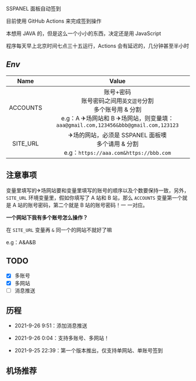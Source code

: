 SSPANEL 面板自动签到

目前使用 GitHub Actions 来完成签到操作

本想用 JAVA 的，但是这么一个小小的东西，决定还是用 JavaScript

程序每天早上北京时间七点三十五运行，Actions 会有延迟的，几分钟甚至半小时

## *Env*

|   Name   |                            Value                             |
| :------: | :----------------------------------------------------------: |
| ACCOUNTS | 账号+密码<br>账号密码之间用`英文逗号`分割<br>多个账号用 & 分割<br>e.g：A ✈场网站和 B ✈场网站，则变量填：`aaa@gmail.com,123456&bbb@gmail.com,123123` |
| SITE_URL | ✈场的网站，必须是 SSPANEL 面板噢<br>多个请用 & 分割<br>e.g：`https://aaa.com&https://bbb.com` |

## 注意事项

变量里填写的✈场网站要和变量里填写的账号的顺序以及个数要保持一致，另外， `SITE_URL`  环境变量里，假如你填写了 A 站和 B 站，那么  `ACCOUNTS`  变量第一个就是 A 站的账号密码，第二个就是 B 站的账号密码！一 一对应。

**一个网站下我有多个账号怎么操作？**

在  `SITE_URL`  变量再  `&`  同一个的网站不就好了嘛

e.g：A&A&B

## TODO

- [x] 多账号
- [x] 多网站
- [ ] 消息推送

## 历程

- 2021-9-26 9:51：添加消息推送

- 2021-9-26 0:04：支持多账号、多网站！
- 2021-9-25 22:39：第一个版本推出，仅支持单网站、单账号签到

## 机场推荐